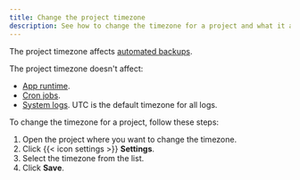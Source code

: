 ```yaml
---
title: Change the project timezone
description: See how to change the timezone for a project and what it affects.
---
```


The project timezone affects [automated backups](/environments/backup.md).

The project timezone doesn't affect:

- [App runtime](/create-apps/timezone.md).
- [Cron jobs](/create-apps/image-properties/crons.md).
- [System logs](/increase-observability/logs/_index.md). UTC is the default timezone for all logs.

To change the timezone for a project, follow these steps:

1. Open the project where you want to change the timezone.
2. Click {{< icon settings >}} **Settings**.
3. Select the timezone from the list.
4. Click **Save**.
